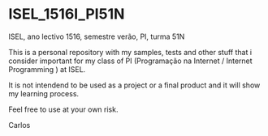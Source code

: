 # ISEL_1516I_PI51N
ISEL, ano lectivo 1516, semestre verão, PI, turma 51N

This is a personal repository with my samples, tests and other stuff that i consider important for my class of PI (Programação na Internet / Internet Programming ) at ISEL.

It is not intendend to be used as a project or a final product and it will show my learning process.

Feel free to use at your own risk.

Carlos
